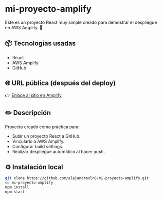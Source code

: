 # mi-proyecto-amplify

Este es un proyecto React muy simple creado para demostrar el despliegue en AWS Amplify. 🚀

## 📦 Tecnologías usadas
- React
- AWS Amplify
- GitHub

## 🌐 URL pública (después del deploy)
👉 [Enlace al sitio en Amplify](https://tusitio.amplifyapp.com)

## ✏️ Descripción
Proyecto creado como práctica para:
- Subir un proyecto React a GitHub.
- Vincularlo a AWS Amplify.
- Configurar build settings.
- Realizar despliegue automático al hacer push.

## ⚙️ Instalación local
```bash
git clone https://github.com/alejandroxlr8/mi-proyecto-amplify.git
cd mi-proyecto-amplify
npm install
npm start